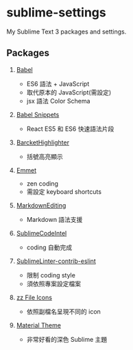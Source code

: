 # sublime-settings
My Sublime Text 3 packages and settings.

## Packages

1. [Babel](https://github.com/babel/babel-sublime)

    * ES6 語法 + JavaScript
    * 取代原本的 JavaScript(需設定)
    * jsx 語法 Color Schema

2. [Babel Snippets](https://github.com/babel/babel-sublime-snippets)
    
    * React ES5 和 ES6 快速語法片段

3. [BarcketHighlighter](https://github.com/facelessuser/BracketHighlighter)

    * 括號高亮顯示

4. [Emmet](https://github.com/sergeche/emmet-sublime)

    * zen coding
    * 需設定 keyboard shortcuts

5. [MarkdownEditing](https://github.com/SublimeText-Markdown/MarkdownEditing)

    * Markdown 語法支援
    

6. [SublimeCodeIntel](https://github.com/SublimeCodeIntel/SublimeCodeIntel)

    * coding 自動完成

7. [SublimeLinter-contrib-eslint](https://github.com/roadhump/SublimeLinter-eslint)

    * 限制 coding style
    * 須依照專案設定檔案

8. [zz File Icons](https://github.com/oivva/sublime-file-icons)

    * 依照副檔名呈現不同的 icon

9. [Material Theme](https://github.com/equinusocio/material-theme)

    * 非常好看的深色 Sublime 主題
